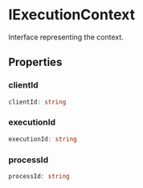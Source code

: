 # IExecutionContext

Interface representing the context.

## Properties

### clientId

```ts
clientId: string
```

### executionId

```ts
executionId: string
```

### processId

```ts
processId: string
```
